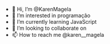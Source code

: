 - 👋 Hi, I’m @KarenMagela
- 👀 I’m interested in programação 
- 🌱 I’m currently learning JavaScript 
- 💞️ I’m looking to collaborate on 
- 📫 How to reach me @karen__magela 

<!---
KarenMagela/KarenMagela is a ✨ special ✨ repository because its `README.md` (this file) appears on your GitHub profile.
You can click the Preview link to take a look at your changes.
--->
